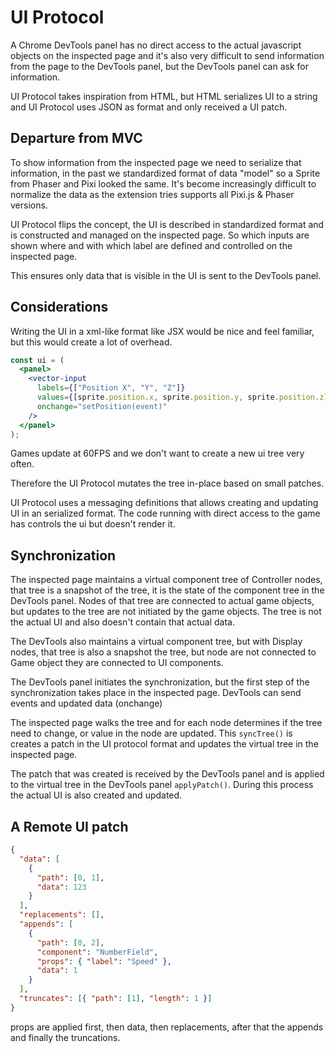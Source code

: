 # UI Protocol

A Chrome DevTools panel has no direct access to the actual javascript objects on the inspected page and it's also very difficult to send information from the page to the DevTools panel, but the DevTools panel can ask for information.

UI Protocol takes inspiration from HTML, but HTML serializes UI to a string and UI Protocol uses JSON as format and only received a UI patch.

## Departure from MVC

To show information from the inspected page we need to serialize that information, in the past we standardized format of data "model" so a Sprite from Phaser and Pixi looked the same. It's become increasingly difficult to normalize the data as the extension tries supports all Pixi.js & Phaser versions.

UI Protocol flips the concept, the UI is described in standardized format and is constructed and managed on the inspected page.
So which inputs are shown where and with which label are defined and controlled on the inspected page.

This ensures only data that is visible in the UI is sent to the DevTools panel.

## Considerations

Writing the UI in a xml-like format like JSX would be nice and feel familiar, but this would create a lot of overhead.

```jsx
const ui = (
  <panel>
    <vector-input
      labels={["Position X", "Y", "Z"]}
      values={[sprite.position.x, sprite.position.y, sprite.position.z]}
      onchange="setPosition(event)"
    />
  </panel>
);
```

Games update at 60FPS and we don't want to create a new ui tree very often.

Therefore the UI Protocol mutates the tree in-place based on small patches.

UI Protocol uses a messaging definitions that allows creating and updating UI in an serialized format.
The code running with direct access to the game has controls the ui but doesn't render it.

## Synchronization

The inspected page maintains a virtual component tree of Controller nodes, that tree is a snapshot of the tree, it is the state of the component tree in the DevTools panel.
Nodes of that tree are connected to actual game objects, but updates to the tree are not initiated by the game objects.
The tree is not the actual UI and also doesn't contain that actual data.

The DevTools also maintains a virtual component tree, but with Display nodes, that tree is also a snapshot the tree, but node are not connected to Game object they are connected to UI components.

The DevTools panel initiates the synchronization, but the first step of the synchronization takes place in the inspected page.
DevTools can send events and updated data (onchange)

The inspected page walks the tree and for each node determines if the tree need to change, or value in the node are updated.
This `syncTree()` is creates a patch in the UI protocol format and updates the virtual tree in the inspected page.

The patch that was created is received by the DevTools panel and is applied to the virtual tree in the DevTools panel `applyPatch()`.
During this process the actual UI is also created and updated.

## A Remote UI patch

```json
{
  "data": [
    {
      "path": [0, 1],
      "data": 123
    }
  ],
  "replacements": [],
  "appends": [
    {
      "path": [0, 2],
      "component": "NumberField",
      "props": { "label": "Speed" },
      "data": 1
    }
  ],
  "truncates": [{ "path": [1], "length": 1 }]
}
```

props are applied first, then data, then replacements, after that the appends and finally the truncations.
